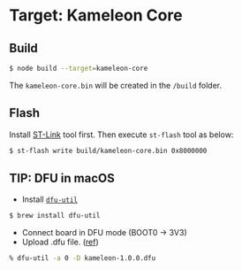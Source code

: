 # Target: Kameleon Core

## Build

```sh
$ node build --target=kameleon-core
```

The `kameleon-core.bin` will be created in the `/build` folder.

## Flash

Install [ST-Link](https://github.com/texane/stlink) tool first. Then execute `st-flash` tool as below:

```sh
$ st-flash write build/kameleon-core.bin 0x8000000
```

## TIP: DFU in macOS

- Install [`dfu-util`](http://dfu-util.sourceforge.net/)

```sh
$ brew install dfu-util
```

- Connect board in DFU mode (BOOT0 -> 3V3)
- Upload .dfu file. ([ref](http://dfu-util.gnumonks.org/dfuse.html))

```sh
% dfu-util -a 0 -D kameleon-1.0.0.dfu
```
